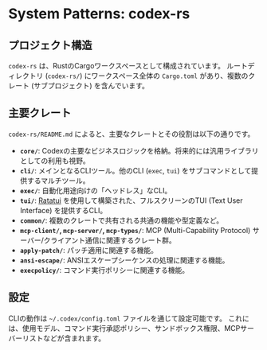 # System Patterns: codex-rs

## プロジェクト構造

`codex-rs` は、RustのCargoワークスペースとして構成されています。
ルートディレクトリ (`codex-rs/`) にワークスペース全体の `Cargo.toml` があり、複数のクレート (サブプロジェクト) を含んでいます。

## 主要クレート

`codex-rs/README.md` によると、主要なクレートとその役割は以下の通りです。

- **`core/`**: Codexの主要なビジネスロジックを格納。将来的には汎用ライブラリとしての利用も視野。
- **`cli/`**: メインとなるCLIツール。他のCLI (`exec`, `tui`) をサブコマンドとして提供するマルチツール。
- **`exec/`**: 自動化用途向けの「ヘッドレス」なCLI。
- **`tui/`**: [Ratatui](https://ratatui.rs/) を使用して構築された、フルスクリーンのTUI (Text User Interface) を提供するCLI。
- **`common/`**: 複数のクレートで共有される共通の機能や型定義など。
- **`mcp-client/`, `mcp-server/`, `mcp-types/`**: MCP (Multi-Capability Protocol) サーバー/クライアント通信に関連するクレート群。
- **`apply-patch/`**: パッチ適用に関連する機能。
- **`ansi-escape/`**: ANSIエスケープシーケンスの処理に関連する機能。
- **`execpolicy/`**: コマンド実行ポリシーに関連する機能。

## 設定

CLIの動作は `~/.codex/config.toml` ファイルを通じて設定可能です。
これには、使用モデル、コマンド実行承認ポリシー、サンドボックス権限、MCPサーバーリストなどが含まれます。
